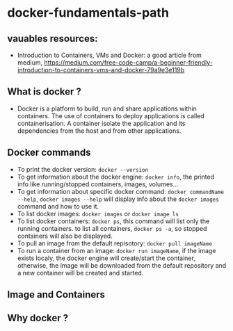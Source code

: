 # docker-fundamentals-path

## vauables resources:
- Introduction to Containers, VMs and Docker: a good article from medium, https://medium.com/free-code-camp/a-beginner-friendly-introduction-to-containers-vms-and-docker-79a9e3e119b

## What is docker ?
- Docker is a platform to build, run and share applications within containers. The use of containers to deploy applications is called containerisation. A container isolate the application and its dependencies from the host and from other applications.

## Docker commands
- To print the docker version: ```docker --version```
- To get information about the docker engine: ```docker info```, the printed info like running/stopped containers, images, volumes...
- To get information about specific docker command: ```docker commandName --help```, ```docker images --help``` will display info about the ```docker images``` command and how to use it.
- To list docker images: ```docker images``` or ```docker image ls```
- To list docker containers: ```docker ps```, this command will list only the running containers. to list all containers, ```docker ps -a```, so stopped containers will also be displayed.
- To pull an image from the default repisotory: ```docker pull imageName```
- To run a container from an image: ```docker run imageName```, if the image exists localy, the docker engine will create/start the container, otherwise, the image will be downloaded from the default repository and a new container will be created and started.

## Image and Containers
## Why docker ?


